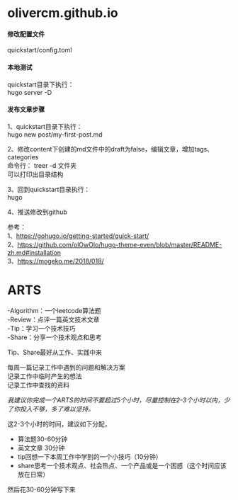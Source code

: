 # olivercm.github.io
#### 修改配置文件  
quickstart/config.toml

#### 本地测试  
quickstart目录下执行：  
hugo server -D

#### 发布文章步骤
1、quickstart目录下执行：  
hugo new post/my-first-post.md

2、修改content下创建的md文件中的draft为false，编辑文章，增加tags、categories   
命令行： treer -d 文件夹  
可以打印出目录结构  

3、回到quickstart目录执行：  
hugo

4、推送修改到github

参考：  
1、https://gohugo.io/getting-started/quick-start/  
2、https://github.com/olOwOlo/hugo-theme-even/blob/master/README-zh.md#installation  
3、https://mogeko.me/2018/018/  


# ARTS
-Algorithm：一个leetcode算法题  
-Review：点评一篇英文技术文章  
-Tip：学习一个技术技巧  
-Share：分享一个技术观点和思考  

Tip、Share最好从工作、实践中来  

每周一篇记录工作中遇到的问题和解决方案  
记录工作中临时产生的想法  
记录工作中查找的资料  

*我建议你完成一个ARTS的时间不要超过5个小时，尽量控制在2-3个小时以内，少了你投入不够，多了难以坚持。*  

这2-3个小时的时间，建议如下分配，  

- 算法题30-60分钟  
- 英文文章 30分钟  
- tip回想一下本周工作中学到的一个小技巧（10分钟）  
- share思考一个技术观点、社会热点、一个产品或是一个困惑（这个时间应该放在日常）  

然后花30-60分钟写下来  
